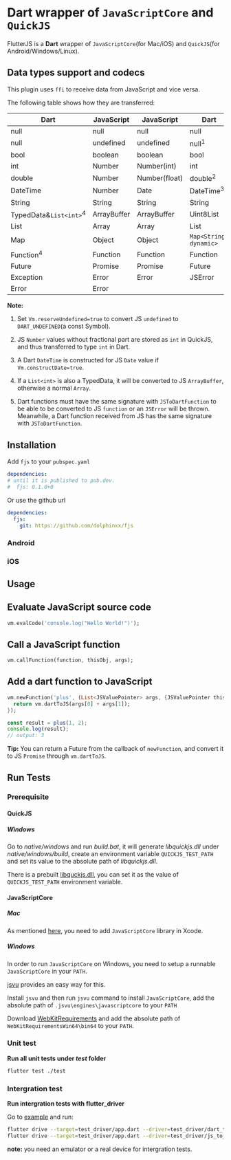 # Dart wrapper of `JavaScriptCore` and `QuickJS`

FlutterJS is a <b>Dart</b> wrapper of `JavaScriptCore`(for Mac/iOS) and `QuickJS`(for Android/Windows/Linux).

## Data types support and codecs

This plugin uses `ffi` to receive data from JavaScript and vice versa.

The following table shows how they are transferred:

| Dart                              | JavaScript    | JavaScript    | Dart                 |
| --------------------------------- | ------------- | ------------- | -------------------- |
| null                              | null          | null          | null                 |
| null                              | undefined     | undefined     | null<sup>1</sup>     |
| bool                              | boolean       | boolean       | bool                 |
| int                               | Number        | Number(int)   | int                  |
| double                            | Number        | Number(float) | double<sup>2</sup>   |
| DateTime                          | Number        | Date          | DateTime<sup>3</sup> |
| String                            | String        | String        | String               |
| TypedData&`List<int>`<sup>4</sup> | ArrayBuffer   | ArrayBuffer   | Uint8List            |
| List                              | Array         | Array         | List                 |
| Map                               | Object        | Object        | `Map<String, dynamic>` |
| Function<sup>4</sup>              | Function      | Function      | Function             |
| Future                            | Promise       | Promise       | Future               |
| Exception                         | Error         | Error         | JSError              |
| Error                             | Error         |               |                      |

**Note:**

1. Set `Vm.reserveUndefined=true` to convert JS `undefined` to `DART_UNDEFINED`(a const Symbol).

2. JS `Number` values without fractional part are stored as `int` in QuickJS, and thus transferred to type `int` in Dart.

3. A Dart `DateTime` is constructed for JS `Date` value if `Vm.constructDate=true`.

4. If a `List<int>` is also a TypedData, it will be converted to JS `ArrayBuffer`, otherwise a normal `Array`.

5. Dart functions must have the same signature with `JSToDartFunction` to be able to be converted to JS `function` or an `JSError` will be thrown. Meanwhile, a Dart function received from JS has the same signature with `JSToDartFunction`.

## Installation

Add `fjs` to your `pubspec.yaml` 

```yaml
dependencies:
# until it is published to pub.dev.
#  fjs: 0.1.0+0
```

Or use the github url

```yaml
dependencies:
  fjs:
    git: https://github.com/dolphinxx/fjs
```

### Android



### iOS



## Usage

## Evaluate JavaScript source code

```dart
vm.evalCode('console.log("Hello World!")');
```

## Call a JavaScript function

```dart
vm.callFunction(function, thisObj, args);
```

## Add a dart function to JavaScript

```dart
vm.newFunction('plus', (List<JSValuePointer> args, {JSValuePointer thisObj}) {
  return vm.dartToJS(args[0] + args[1]);
});
```

```javascript
const result = plus(1, 2);
console.log(result);
// output: 3
```

**Tip:** You can return a Future from the callback of `newFunction`, and convert it to JS `Promise` through `vm.dartToJS`.

## Run Tests

### Prerequisite

#### QuickJS

##### Windows

Go to *native/windows* and run *build.bat*, it will generate *libquickjs.dll* under *native/windows/build*, create an environment variable `QUICKJS_TEST_PATH` and set its value to the absolute path of *libquickjs.dll*.

There is a prebuilt [libquckjs.dll](../fjs_windows/windows/shared/libquckjs.dll), you can set it as the value of `QUICKJS_TEST_PATH` environment variable.

#### JavaScriptCore

##### Mac

As mentioned [here](https://flutter.dev/docs/development/platform-integration/c-interop#platform-library),
you need to add `JavaScriptCore` library in Xcode.

##### Windows

In order to run `JavaScriptCore` on Windows, you need to setup a runnable `JavaScriptCore` in your `PATH`.

[jsvu](https://github.com/GoogleChromeLabs/jsvu) provides an easy way for this.

  Install `jsvu` and then run `jsvu` command to install `JavaScriptCore`, add the absolute path of `.jsvu\engines\javascriptcore` to your `PATH`

  Download [WebKitRequirements](https://github.com/WebKitForWindows/WebKitRequirements/releases) and add the absolute path of `WebKitRequirementsWin64\bin64` to your `PATH`.

### Unit test

**Run all unit tests under *test* folder**


```bash
flutter test ./test
```

### Intergration test

**Run intergration tests with flutter_driver**

Go to [example](./example) and run:

```bash
flutter drive --target=test_driver/app.dart --driver=test_driver/dart_to_js_test.dart
flutter drive --target=test_driver/app.dart --driver=test_driver/js_to_dart_test.dart
```

**note:** you need an emulator or a real device for intergration tests.

